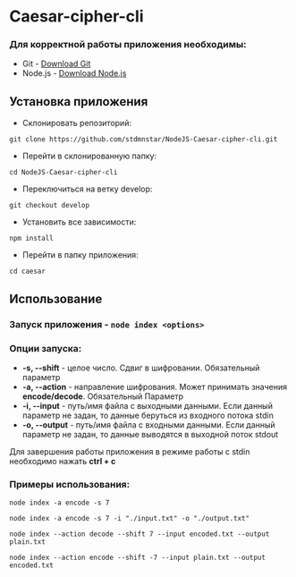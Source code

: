 # Caesar-cipher-cli
### Для корректной работы приложения необходимы:

- Git - [Download Git](https://git-scm.com/downloads)
- Node.js - [Download Node.js](https://nodejs.org/en/download/)
## Установка приложения
* Склонировать репозиторий:
```
git clone https://github.com/stdmnstar/NodeJS-Caesar-cipher-cli.git
```

* Перейти в склонированную папку:
```
cd NodeJS-Caesar-cipher-cli
```

* Переключиться на ветку develop:
```
git checkout develop
```

* Установить все зависимости:
```
npm install
```

* Перейти в папку приложения:
```
cd caesar
```
## Использование

### Запуск приложения - `node index <options>`

### Опции запуска:

* **-s, --shift** - целое число. Сдвиг в шифровании. Обязательный параметр
* **-a, --action** - направление шифрования. Может принимать значения **encode/decode**. Обязательный Параметр
* **-i, --input** - путь/имя файла с выходными данными. Если данный параметр не задан, то данные беруться из входного потока stdin
* **-o, --output** - путь/имя файла с входными данными. Если данный параметр не задан, то данные выводятся в выходной поток stdout

Для завершения работы приложения в режиме работы с stdin необходимо нажать **ctrl + c**

### Примеры использования:
```
node index -a encode -s 7
```
```
node index -a encode -s 7 -i "./input.txt" -o "./output.txt"
```

```
node index --action decode --shift 7 --input encoded.txt --output plain.txt
```

```
node index --action encode --shift -7 --input plain.txt --output encoded.txt
```
